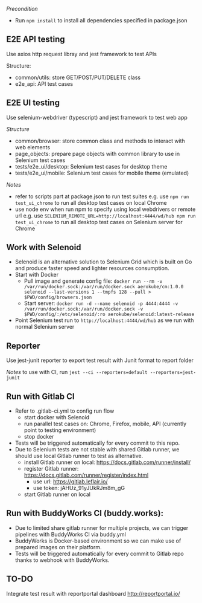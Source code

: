 *Precondition*
- Run `npm install` to install all dependencies specified in package.json

## E2E API testing
Use axios http request libray and jest framework to test APIs

Structure:
- common/utils: store GET/POST/PUT/DELETE class
- e2e_api: API test cases

## E2E UI testing
Use selenium-webdriver (typescript) and jest framework to test web app

*Structure*
- common/browser: store common class and methods to interact with web elements
- page_objects: prepare page objects with common library to use in Selenium test cases
- tests/e2e_ui/desktop: Selenium test cases for desktop theme
- tests/e2e_ui/mobile: Selenium test cases for mobile theme (emulated)

*Notes*
- refer to scripts part at package.json to run test suites
e.g. use `npm run test_ui_chrome` to run all desktop test cases on local Chrome
- use node env when run npm to specify using local webdrivers or remote url
e.g. use `SELENIUM_REMOTE_URL=http://localhost:4444/wd/hub npm run test_ui_chrome` to run all desktop test cases on Selenium server for Chrome

## Work with Selenoid
- Selenoid is an alternative solution to Selenium Grid which is built on Go and produce faster speed and lighter resources consumption.
- Start with Docker
    - Pull image and generate config file: `docker run --rm -v /var/run/docker.sock:/var/run/docker.sock aerokube/cm:1.0.0 selenoid --last-versions 1 --tmpfs 128 --pull > $PWD/config/browsers.json`
    - Start server: `docker run -d --name selenoid -p 4444:4444 -v /var/run/docker.sock:/var/run/docker.sock -v $PWD/config/:/etc/selenoid/:ro aerokube/selenoid:latest-release`
- Point Selenium test run to `http://localhost:4444/wd/hub` as we run with normal Selenium server

## Reporter
Use jest-junit reporter to export test result with Junit format to report folder

*Notes* to use with CI, run `jest --ci --reporters=default --reporters=jest-junit`

## Run with Gitlab CI
- Refer to .gitlab-ci.yml to config run flow
    - start docker with Selenoid
    - run parallel test cases on: Chrome, Firefox, mobile, API (currently point to testing environment)
    - stop docker
- Tests will be triggered automatically for every commit to this repo.
- Due to Selenium tests are not stable with shared Gitlab runner, we should use local Gitlab runner to test as alternative.
    - install Gitlab runner on local: https://docs.gitlab.com/runner/install/
    - register Gitlab runner: https://docs.gitlab.com/runner/register/index.html
        - use url: https://gitlab.leflair.io/
        - use token: jAHUz_91yJUkRJm8m_gG
    - start Gitlab runner on local

## Run with BuddyWorks CI (buddy.works):
- Due to limited share gitlab runner for multiple projects, we can trigger pipelines with BuddyWorks CI via buddy.yml
- BuddyWorks is Docker-based environment so we can make use of prepared images on their platform.
- Tests will be triggered automatically for every commit to Gitlab repo thanks to webhook with BuddyWorks.

## TO-DO
Integrate test result with reportportal dashboard http://reportportal.io/